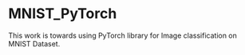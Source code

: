 # MNIST_PyTorch
This work is towards using PyTorch library for Image classification on MNIST 
Dataset.
